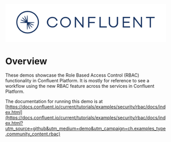 ![image](../../images/confluent-logo-300-2.png)

# Overview

These demos showcase the Role Based Access Control (RBAC) functionality in Confluent Platform. It is mostly for reference to see a workflow using the new RBAC feature across the services in Confluent Platform.

The documentation for running this demo is at [https://docs.confluent.io/current/tutorials/examples/security/rbac/docs/index.html](https://docs.confluent.io/current/tutorials/examples/security/rbac/docs/index.html?utm_source=github&utm_medium=demo&utm_campaign=ch.examples_type.community_content.rbac)
